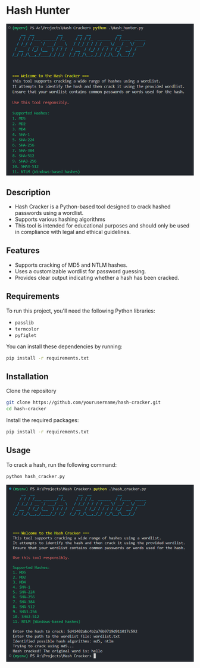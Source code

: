 # Hash Hunter

![Alt text](Assets/image.png)

## Description
- Hash Cracker is a Python-based tool designed to crack hashed passwords using a wordlist. 
- Supports various hashing algorithms 
- This tool is intended for educational purposes and should only be used in compliance with legal and ethical guidelines.

## Features
- Supports cracking of MD5 and NTLM hashes.
- Uses a customizable wordlist for password guessing.
- Provides clear output indicating whether a hash has been cracked.

## Requirements
To run this project, you'll need the following Python libraries:
- `passlib`
- `termcolor`
- `pyfiglet`

You can install these dependencies by running:

```bash
pip install -r requirements.txt
```

## Installation
Clone the repository
```bash
git clone https://github.com/yourusername/hash-cracker.git
cd hash-cracker
```
Install the required packages:

```bash
pip install -r requirements.txt
```

## Usage
To crack a hash, run the following command:

```bash
python hash_cracker.py 
```
![Alt text](Assets/Full%20working.png)



